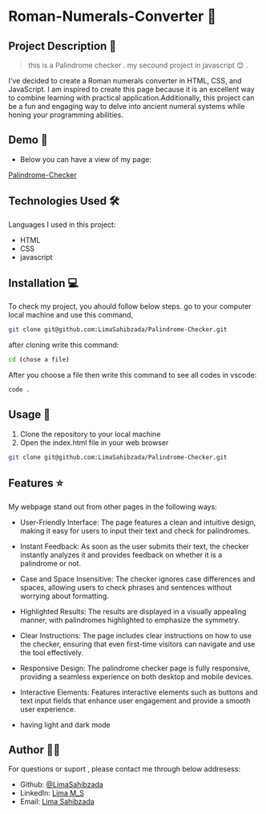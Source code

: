 #   Roman-Numerals-Converter 🚀

## Project Description 📝

> this is a Palindrome checker . my secound project in javascript 😊 .

I've decided to create a Roman numerals converter in HTML, CSS, and JavaScript. I am inspired to create this page because it is an excellent way to combine learning with practical application.Additionally, this project can be a fun and engaging way to delve into ancient numeral systems while honing your programming abilities.





## Demo 📸


- Below you can have a view of my page:

[Palindrome-Checker](https://limasahibzada.github.io/Palindrome-Checker/)





## Technologies Used 🛠️

Languages I used in this project:

- HTML
- CSS
- javascript



## Installation 💻

To check my project, you ahould follow below steps.
go to your computer local machine and use this command,

```bash
git clone git@github.com:LimaSahibzada/Palindrome-Checker.git

```
after cloning write this command:
```bash
cd (chose a file)
```
After you choose a file then write this command to see all codes in vscode:
```bash
code .
```




## Usage 🎯

1. Clone the repository to your local machine
2. Open the index.html file in your web browser



```bash
git clone git@github.com:LimaSahibzada/Palindrome-Checker.git
```




## Features ⭐

My webpage stand out from other pages in the following ways:

- User-Friendly Interface: The page features a clean and intuitive design, making it easy for users to input their text and check for palindromes.

- Instant Feedback: As soon as the user submits their text, the checker instantly analyzes it and provides feedback on whether it is a palindrome or not.

- Case and Space Insensitive: The checker ignores case differences and spaces, allowing users to check phrases and sentences without worrying about formatting.

- Highlighted Results: The results are displayed in a visually appealing manner, with palindromes highlighted to emphasize the symmetry.

- Clear Instructions: The page includes clear instructions on how to use the checker, ensuring that even first-time visitors can navigate and use the tool effectively.

- Responsive Design: The palindrome checker page is fully responsive, providing a seamless experience on both desktop and mobile devices.

- Interactive Elements: Features interactive elements such as buttons and text input fields that enhance user engagement and provide a smooth user experience.

- having light and dark mode





## Author 👩‍💻
For questions or suport , please contact me through below addresess:
- Github: [@LimaSahibzada](https://github.com/LimaSahibzada)
- LinkedIn: [Lima M_S](https://linkedin.com/in/Lima_M_S)
- Email: [Lima Sahibzada](limasahibzada2023@gmail.com.com)





 

